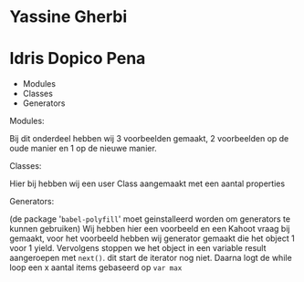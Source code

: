 # Yassine Gherbi 
# Idris Dopico Pena

- Modules
- Classes
- Generators


Modules:

Bij dit onderdeel hebben wij 3 voorbeelden gemaakt, 2 voorbeelden op de oude manier en 1 op 
de nieuwe manier.


Classes:

Hier bij hebben wij een user Class aangemaakt met een aantal properties


Generators:

(de package '`babel-polyfill`' moet geinstalleerd worden om generators te kunnen gebruiken)
Wij hebben hier een voorbeeld en een Kahoot vraag bij gemaakt, voor het voorbeeld hebben wij 
generator gemaakt die het object 1 voor 1 yield. Vervolgens stoppen we het object in een variable 
result aangeroepen met `next()`. dit start de iterator nog niet. Daarna logt de while loop een 
x aantal items gebaseerd op `var max`





